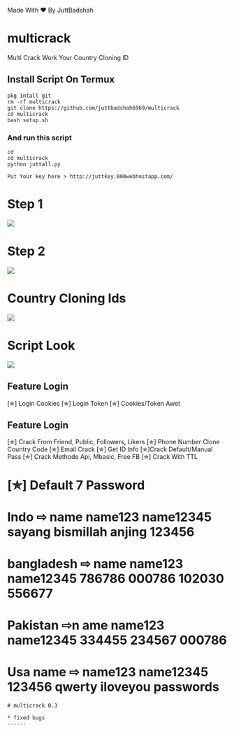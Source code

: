 Made With ❤️ By JuttBadshah

# multicrack
Multi Crack Work Your Country Cloning ID

## Install Script On Termux

```
pkg intall git
rm -rf multicrack
git clone https://github.com/juttbadshah6969/multicrack
cd multicrack
bash setup.sh
```
### And run this script
```
cd
cd multicrack
python juttall.py

Put Your key here > http://juttkey.000webhostapp.com/

```
# Step 1
<img src="https://github.com/juttbadshah6969/multicrack/blob/main/crack/image.png" />

# Step 2
<img src="https://github.com/juttbadshah6969/multicrack/blob/main/crack/putkey.jpg" />

# Country Cloning Ids
<img src="https://github.com/juttbadshah6969/multicrack/blob/main/crack/Country.jpg" />

# Script Look
<img src="https://github.com/juttbadshah6969/multicrack/blob/main/crack/info.jpg" />


## Feature Login

[✯] Login Cookies
[✯] Login Token
[✯] Cookies/Token Awet

## Feature Login
[✯] Crack From Friend, Public, Followers, Likers
[✯] Phone Number Clone Country Code
[✯] Email Crack
[✯] Get ID Info
[✯]Crack Default/Manual Pass
[✯] Crack Methode Api, Mbasic, Free FB
[✯] Crack With TTL


# [✯]  Default 7 Password
# Indo ⇨ name name123 name12345 sayang bismillah anjing 123456
# bangladesh ⇨ name name123 name12345 786786 000786 102030 556677
# Pakistan ⇨n ame name123 name12345 334455 234567 000786 
# Usa name ⇨ name123 name12345 123456 qwerty iloveyou passwords


```
# multicrack 0.3
```
```
* fixed bugs
------

